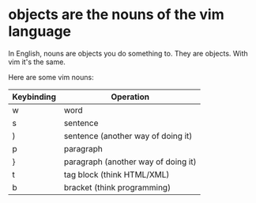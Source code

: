 # objects are the nouns of the vim language

In English, nouns are objects you do something to.
They are objects.
With vim it's the same.

Here are some vim nouns:

| Keybinding | Operation                           |
| ---------- | ----------------------------------- |
| w          | word                                |
| s          | sentence                            |
| )          | sentence (another way of doing it)  |
| p          | paragraph                           |
| }          | paragraph (another way of doing it) |
| t          | tag block (think HTML/XML)          |
| b          | bracket (think programming)         |
